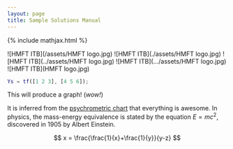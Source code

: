 ```yaml
---
layout: page
title: Sample Solutions Manual
---
```


{% include mathjax.html %}

![HMFT ITB](/assets/HMFT logo.jpg)
![HMFT ITB](./assets/HMFT logo.jpg)
![HMFT ITB](../assets/HMFT logo.jpg)
![HMFT ITB](.../assets/HMFT logo.jpg)
![HMFT ITB](HMFT logo.jpg)

```matlab
Ys = tf([1 2 3], [4 5 6]);
```

This will produce a graph! (_wow!_)

It is inferred from the [psychrometric chart](psychrometric-chart.pdf) that everything is awesome. In physics, the mass-energy equivalence is stated by the equation $E=mc^2$, discovered in 1905 by Albert Einstein.

$$
x = \frac{\frac{1}{x}+\frac{1}{y}}{y-z}
$$
